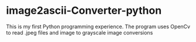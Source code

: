 # image2ascii-Converter-python
This is my first Python programming experience. The program uses OpenCv to read .jpeg files and image to grayscale image conversions
